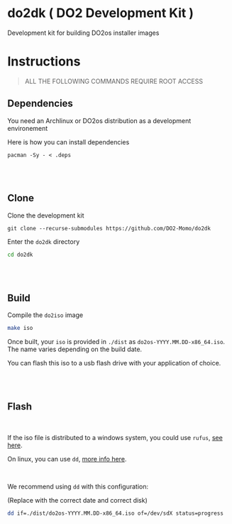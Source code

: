 # do2dk ( DO2 Development Kit )

Development kit for building DO2os installer images


# Instructions


> ALL THE FOLLOWING COMMANDS REQUIRE ROOT ACCESS

## Dependencies

You need an Archlinux or DO2os distribution as a development environement

Here is how you can install dependencies

```
pacman -Sy - < .deps
```

<br/>
<br/>

## Clone

Clone the development kit

```
git clone --recurse-submodules https://github.com/DO2-Momo/do2dk
```

Enter the `do2dk` directory

```sh
cd do2dk
```

<br/>
<br/>


## Build

Compile the `do2iso` image

```sh
make iso
```

Once built, your `iso` is provided in `./dist` as `do2os-YYYY.MM.DD-x86_64.iso`. The name varies depending on the build date.

You can flash this iso to a usb flash drive with your application of choice.

<br/>
<br/>

## Flash

<br/>

If the iso file is distributed to a windows system, you could use `rufus`, [see here](https://rufus.ie/en).



On linux, you can use `dd`, [more info here](https://linux.die.net/man/1/dd).



<br/>

We recommend using `dd` with this configuration:

(Replace with the correct date and correct disk)

```sh
dd if=./dist/do2os-YYYY.MM.DD-x86_64.iso of=/dev/sdX status=progress
```